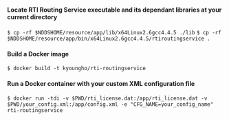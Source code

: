 #### Locate RTI Routing Service executable and its dependant libraries at your current directory
`$ cp -rf $NDDSHOME/resource/app/lib/x64Linux2.6gcc4.4.5 ./lib`
`$ cp -rf $NDDSHOME/resource/app/bin/x64Linux2.6gcc4.4.5/rtiroutingservice .`

#### Build a Docker image
`$ docker build -t kyoungho/rti-routingservice`

#### Run a Docker container with your custom XML configuration file
`$ docker run -tdi -v $PWD/rti_license.dat:/app/rti_license.dat -v $PWD/your_config.xml:/app/config.xml -e "CFG_NAME=your_config_name" rti-routingservice`
